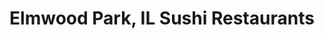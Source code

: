 ---
layout: city
title: Elmwood Park, IL Sushi Restaurants
permalink: /illinois/elmwood-park/
stateAbbr: IL
stateName: Illinois
cityName: Elmwood Park

---